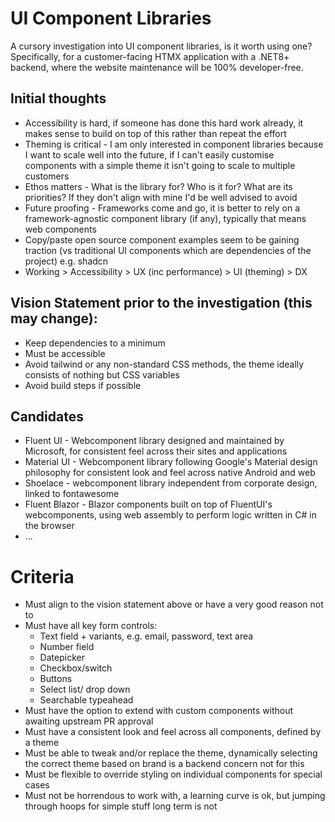 # UI Component Libraries

A cursory investigation into UI component libraries, is it worth using one?  
Specifically, for a customer-facing HTMX application with a .NET8+ backend, where the website maintenance will be 100% developer-free.

## Initial thoughts

- Accessibility is hard, if someone has done this hard work already, it makes sense to build on top of this rather than repeat the effort
- Theming is critical - I am only interested in component libraries because I want to scale well into the future, if I can't easily customise components with a simple theme it isn't going to scale to multiple customers
- Ethos matters - What is the library for?  Who is it for?  What are its priorities?  If they don't align with mine I'd be well advised to avoid
- Future proofing - Frameworks come and go, it is better to rely on a framework-agnostic component library (if any), typically that means web components
- Copy/paste open source component examples seem to be gaining traction (vs traditional UI components which are dependencies of the project) e.g. shadcn
- Working > Accessibility > UX (inc performance) > UI (theming) > DX

## Vision Statement prior to the investigation (this may change):

- Keep dependencies to a minimum
- Must be accessible
- Avoid tailwind or any non-standard CSS methods, the theme ideally consists of nothing but CSS variables
- Avoid build steps if possible

## Candidates

- Fluent UI - Webcomponent library designed and maintained by Microsoft, for consistent feel across their sites and applications
- Material UI - Webcomponent library following Google's Material design philosophy for consistent look and feel across native Android and web
- Shoelace - webcomponent library independent from corporate design, linked to fontawesome
- Fluent Blazor - Blazor components built on top of FluentUI's webcomponents, using web assembly to perform logic written in C# in the browser
- ...

# Criteria

- Must align to the vision statement above or have a very good reason not to
- Must have all key form controls:
  - Text field + variants, e.g. email, password, text area
  - Number field
  - Datepicker
  - Checkbox/switch
  - Buttons
  - Select list/ drop down
  - Searchable typeahead
- Must have the option to extend with custom components without awaiting upstream PR approval
- Must have a consistent look and feel across all components, defined by a theme
- Must be able to tweak and/or replace the theme, dynamically selecting the correct theme based on brand is a backend concern not for this
- Must be flexible to override styling on individual components for special cases
- Must not be horrendous to work with, a learning curve is ok, but jumping through hoops for simple stuff long term is not
